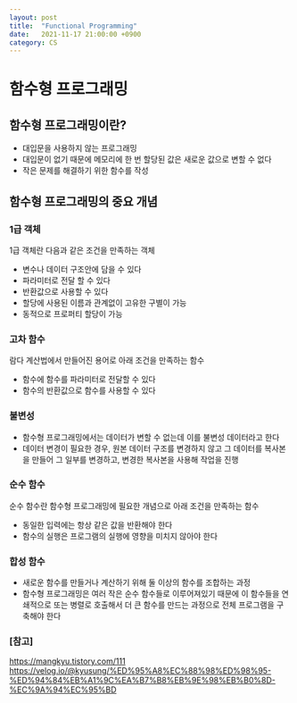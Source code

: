 ```yaml
---
layout: post
title:  "Functional Programming"
date:   2021-11-17 21:00:00 +0900
category: CS
---
```


# 함수형 프로그래밍

## 함수형 프로그래밍이란?

- 대입문을 사용하지 않는 프로그래밍
- 대입문이 없기 때문에 메모리에 한 번 할당된 값은 새로운 값으로 변할 수 없다
- 작은 문제를 해결하기 위한 함수를 작성

## 함수형 프로그래밍의 중요 개념

### 1급 객체

1급 객체란 다음과 같은 조건을 만족하는 객체
- 변수나 데이터 구조안에 담을 수 있다
- 파라미터로 전달 할 수 있다
- 반환값으로 사용할 수 있다
- 할당에 사용된 이름과 관계없이 고유한 구별이 가능
- 동적으로 프로퍼티 할당이 가능

### 고차 함수

람다 계산법에서 만들어진 용어로 아래 조건을 만족하는 함수
- 함수에 함수를 파라미터로 전달할 수 있다
- 함수의 반환값으로 함수를 사용할 수 있다

### 불변성

- 함수형 프로그래밍에서는 데이터가 변할 수 없는데 이를 불변성 데이터라고 한다
- 데이터 변경이 필요한 경우, 원본 데이터 구조를 변경하지 않고 그 데이터를 복사본을
  만들어 그 일부를 변경하고, 변경한 복사본을 사용해 작업을 진행
  
### 순수 함수

순수 함수란 함수형 프로그래밍에 필요한 개념으로 아래 조건을 만족하는 함수
- 동일한 입력에는 항상 같은 값을 반환해야 한다
- 함수의 실행은 프로그램의 실행에 영향을 미치지 않아야 한다

### 합성 함수

- 새로운 함수를 만들거나 계산하기 위해 둘 이상의 함수를 조합하는 과정
- 함수형 프로그래밍은 여러 작은 순수 함수들로 이루어져있기 때문에 이 함수들을
  연쇄적으로 또는 병렬로 호출해서 더 큰 함수를 만드는 과정으로 전체 프로그램을 구축해야 한다
  
### [참고]
<https://mangkyu.tistory.com/111> <br>
<https://velog.io/@kyusung/%ED%95%A8%EC%88%98%ED%98%95-%ED%94%84%EB%A1%9C%EA%B7%B8%EB%9E%98%EB%B0%8D-%EC%9A%94%EC%95%BD>